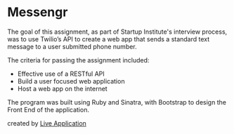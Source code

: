 # Messengr

The goal of this assignment, as part of Startup Institute's interview process, was to use Twilio’s API to create a web app that sends a standard text message to a user submitted phone number.

The criteria for passing the assignment included:

- Effective use of a RESTful API
- Build a user focused web application
- Host a web app on the internet

The program was built using Ruby and Sinatra, with Bootstrap to design the Front End of the application.

created by [Live Application](https://sms-messenger.herokuapp.com/)